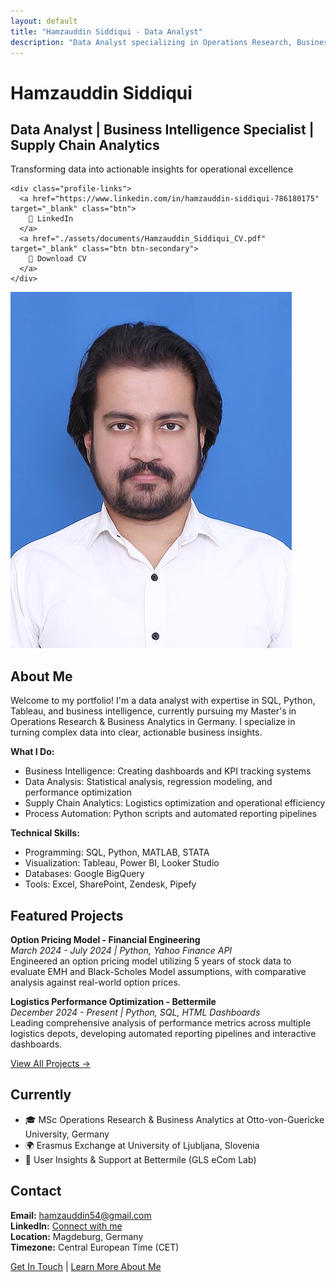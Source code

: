 ```yaml
---
layout: default
title: "Hamzauddin Siddiqui - Data Analyst"
description: "Data Analyst specializing in Operations Research, Business Analytics, and Supply Chain optimization"
---
```


<script>
// Dark mode toggle with inline style backup (keeping the working solution)
document.addEventListener('DOMContentLoaded', function() {
    const toggleButton = document.getElementById('header-theme-toggle');
    const body = document.body;
    
    if (!toggleButton) return;
    
    // Check system preference on load
    const prefersDark = window.matchMedia('(prefers-color-scheme: dark)').matches;
    if (prefersDark) {
        applyDarkMode(true);
    } else {
        applyLightMode(true);
    }
    
    // Toggle theme when button is clicked
    toggleButton.addEventListener('click', function(e) {
        e.preventDefault();
        
        const isDark = body.classList.contains('dark-mode');
        
        if (isDark) {
            applyLightMode();
        } else {
            applyDarkMode();
        }
    });
    
    function applyDarkMode(isInitial = false) {
        body.classList.add('dark-mode');
        
        // Minimal inline styles for guaranteed dark mode
        body.style.backgroundColor = '#1a1a1a';
        body.style.color = '#e5e5e5';
        
        const header = document.querySelector('.site-header');
        if (header) {
            header.style.backgroundColor = '#1a1a1a';
            header.style.borderBottomColor = '#404040';
        }
        
        const textElements = document.querySelectorAll('h1, h2, h3, h4, p, li, span');
        textElements.forEach(el => {
            el.style.color = '#e5e5e5';
        });
        
        const links = document.querySelectorAll('a:not(.btn)');
        links.forEach(link => {
            link.style.color = '#60a5fa';
        });
        
        const navLinks = document.querySelectorAll('.page-link, .site-title-static');
        navLinks.forEach(link => {
            link.style.color = '#e5e5e5';
        });
        
        updateToggleIcon(true);
    }
    
    function applyLightMode(isInitial = false) {
        body.classList.remove('dark-mode');
        
        // Minimal inline styles for guaranteed light mode
        body.style.backgroundColor = '#ffffff';
        body.style.color = '#374151';
        
        const header = document.querySelector('.site-header');
        if (header) {
            header.style.backgroundColor = '#ffffff';
            header.style.borderBottomColor = '#e5e7eb';
        }
        
        const textElements = document.querySelectorAll('h1, h2, h3, h4, p, li, span');
        textElements.forEach(el => {
            el.style.color = '#374151';
        });
        
        const links = document.querySelectorAll('a:not(.btn)');
        links.forEach(link => {
            link.style.color = '#2563eb';
        });
        
        const navLinks = document.querySelectorAll('.page-link, .site-title-static');
        navLinks.forEach(link => {
            link.style.color = '#374151';
        });
        
        updateToggleIcon(false);
    }
    
    function updateToggleIcon(isDark) {
        const sunIcon = toggleButton.querySelector('.sun-icon');
        const moonIcon = toggleButton.querySelector('.moon-icon');
        
        if (sunIcon && moonIcon) {
            if (isDark) {
                sunIcon.style.display = 'inline';
                moonIcon.style.display = 'none';
            } else {
                sunIcon.style.display = 'none';
                moonIcon.style.display = 'inline';
            }
        }
    }
});
</script>

<div class="profile-header">
  <div class="profile-text">
    <h1>Hamzauddin Siddiqui</h1>
    <h2>Data Analyst | Business Intelligence Specialist | Supply Chain Analytics</h2>
    <p>Transforming data into actionable insights for operational excellence</p>
    
    <div class="profile-links">
      <a href="https://www.linkedin.com/in/hamzauddin-siddiqui-786180175" target="_blank" class="btn">
        💼 LinkedIn
      </a>
      <a href="./assets/documents/Hamzauddin_Siddiqui_CV.pdf" target="_blank" class="btn btn-secondary">
        📄 Download CV
      </a>
    </div>
  </div>
  <img src="./23 Hamza.jpg" alt="Hamzauddin Siddiqui" class="profile-image">
</div>

## About Me

Welcome to my portfolio! I'm a data analyst with expertise in SQL, Python, Tableau, and business intelligence, currently pursuing my Master's in Operations Research & Business Analytics in Germany. I specialize in turning complex data into clear, actionable business insights.

**What I Do:**
- Business Intelligence: Creating dashboards and KPI tracking systems
- Data Analysis: Statistical analysis, regression modeling, and performance optimization  
- Supply Chain Analytics: Logistics optimization and operational efficiency
- Process Automation: Python scripts and automated reporting pipelines

**Technical Skills:**
- Programming: SQL, Python, MATLAB, STATA
- Visualization: Tableau, Power BI, Looker Studio
- Databases: Google BigQuery
- Tools: Excel, SharePoint, Zendesk, Pipefy

## Featured Projects

**Option Pricing Model - Financial Engineering**  
*March 2024 - July 2024 | Python, Yahoo Finance API*  
Engineered an option pricing model utilizing 5 years of stock data to evaluate EMH and Black-Scholes Model assumptions, with comparative analysis against real-world option prices.

**Logistics Performance Optimization - Bettermile**  
*December 2024 - Present | Python, SQL, HTML Dashboards*  
Leading comprehensive analysis of performance metrics across multiple logistics depots, developing automated reporting pipelines and interactive dashboards.

[View All Projects →](./projects)

## Currently

- 🎓 MSc Operations Research & Business Analytics at Otto-von-Guericke University, Germany
- 🌍 Erasmus Exchange at University of Ljubljana, Slovenia  
- 💼 User Insights & Support at Bettermile (GLS eCom Lab)

## Contact

**Email:** [hamzauddin54@gmail.com](mailto:hamzauddin54@gmail.com)  
**LinkedIn:** [Connect with me](https://www.linkedin.com/in/hamzauddin-siddiqui-786180175)  
**Location:** Magdeburg, Germany  
**Timezone:** Central European Time (CET)

[Get In Touch](./contact) | [Learn More About Me](./about)
